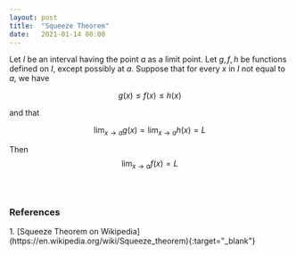 ```yaml
---
layout: post
title:  "Squeeze Theorem"
date:   2021-01-14 00:00
---
```


Let $I$
 be an interval having the point $a$ as a limit point. Let $g, f, h$ be functions defined on $I$, except possibly at $a$. Suppose that for every $x$ in $I$ not equal to $a$, we have

 $$g(x)≤f(x)≤h(x)$$

 and that 

 $$\lim_{x \rightarrow a}g(x) = \lim_{x \rightarrow a} h(x)=L$$

 Then $$\lim_{x\rightarrow a} f(x)=L$$
<br>
<br>
<h3>References</h3>
1. [Squeeze Theorem on Wikipedia](https://en.wikipedia.org/wiki/Squeeze_theorem){:target="_blank"}
